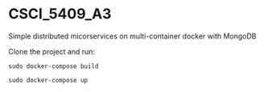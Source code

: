 # CSCI_5409_A3
Simple distributed micorservices on multi-container docker  with MongoDB

Clone the project and run:

    sudo docker-compose build

    sudo docker-compose up
